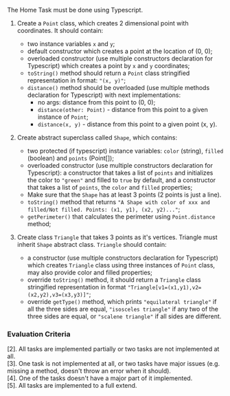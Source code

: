 The Home Task must be done using Typescript.

1. Create a `Point` class, which creates 2 dimensional point with coordinates. It
   should contain:
    - two instance variables `x` and `y`;
    - default constructor which creates a point at the location of (0, 0);
    - overloaded constructor (use multiple constructors declaration for Typescript)
      which creates a point by `x` and `y` coordinates;
    - `toString()` method should return a `Point` class stringified representation in
      format: `"(x, y)"`;
    - `distance()` method should be overloaded (use multiple methods declaration for
      Typescript) with next implementations:
      - no args: distance from this point to (0, 0);
      - `distance(other: Point)` - distance from this point to a given instance of
        `Point`;
      - `distance(x, y)` - distance from this point to a given point (x, y).

2. Create abstract superclass called `Shape`, which contains:
    - two protected (if typescript) instance variables: `color` (string), `filled`
      (boolean) and `points` (Point[]);
    - overloaded constructor (use multiple constructors declaration for Typescript): a
      constructor that takes a list of `points` and initializes the color to `"green"`
      and filled to `true` by default, and a constructor that takes a list of `points`,
      the `color` and `filled` properties;
    - Make sure that the `Shape` has at least 3 points (2 points is just a line).
    - `toString()` method that returns `"A Shape with color of xxx and filled/Not
     filled. Points: (x1, y1), (x2, y2)..."`;
    - `getPerimeter()` that calculates the perimeter using `Point.distance` method;

3. Create class `Triangle` that takes 3 points as it's vertices. Triangle must inherit
   `Shape` abstract class. `Triangle` should contain:

    - a constructor (use multiple constructors declaration for Typescript) which creates
      `Triangle` class using three instances of `Point` class, may also provide color and
      filled properties;
    - override `toString()` method, it should return a `Triangle` class stringified
      representation in format `"Triangle[v1=(x1,y1),v2=(x2,y2),v3=(x3,y3)]"`;
    - override `getType()` method, which prints `"equilateral triangle"` if all the three
      sides are equal, `"isosceles triangle"` if any two of the three sides are equal, or
      `"scalene triangle"` if all sides are different.

### Evaluation Criteria

[2]. All tasks are implemented partially or two tasks are not implemented at all.  
[3]. One task is not implemented at all, or two tasks have major issues (e.g. missing a
     method, doesn't throw an error when it should).  
[4]. One of the tasks doesn't have a major part of it implemented.  
[5]. All tasks are implemented to a full extend.

